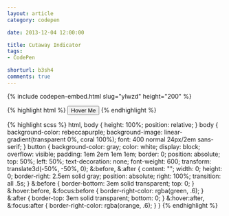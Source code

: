 ```yaml
---
layout: article
category: codepen

date: 2013-12-04 12:00:00

title: Cutaway Indicator
tags:
- CodePen

shorturl: b3sh4
comments: true
---
```


{% include codepen-embed.html slug="yIwzd" height="200" %}

{% highlight html %}
<button>Hover Me</button>
{% endhighlight %}

{% highlight scss %}
html,
body {
  height: 100%;
  position: relative;
}
body {
  background-color: rebeccapurple;
  background-image: linear-gradient(transparent 0%, coral 100%);
  font: 400 normal 24px/2em sans-serif;
}
button {
  background-color: gray;
  color: white;
  display: block;
  overflow: visible;
  padding: 1em 2em 1em 1em;
  border: 0;
  position: absolute;
  top: 50%;
  left: 50%;
  text-decoration: none;
  font-weight: 600;
  transform: translate3d(-50%, -50%, 0);
  &:before,
  &:after {
    content: "";
    width: 0;
    height: 0;
    border-right: 2.5em solid gray;
    position: absolute;
    right: 100%;
    transition: all .5s;
  }
  &:before {
    border-bottom: 3em solid transparent;
    top: 0;
  }
  &:hover:before,
  &:focus:before {
    border-right-color: rgba(green, .6);
  }
  &:after {
    border-top: 3em solid transparent;
    bottom: 0;
  }
  &:hover:after,
  &:focus:after {
    border-right-color: rgba(orange, .6);
  }
}
{% endhighlight %}
